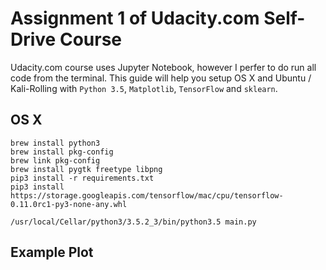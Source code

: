 # Assignment 1 of Udacity.com Self-Drive Course

Udacity.com course uses Jupyter Notebook, however I perfer to do run all code from the terminal.  This guide will help you setup OS X and Ubuntu / Kali-Rolling with `Python 3.5`, `Matplotlib`, `TensorFlow` and `sklearn`.

## OS X
```
brew install python3
brew install pkg-config
brew link pkg-config
brew install pygtk freetype libpng
pip3 install -r requirements.txt
pip3 install https://storage.googleapis.com/tensorflow/mac/cpu/tensorflow-0.11.0rc1-py3-none-any.whl

/usr/local/Cellar/python3/3.5.2_3/bin/python3.5 main.py
```

## Example Plot



